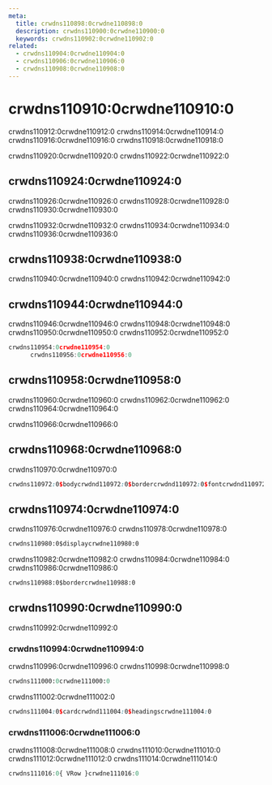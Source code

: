 ```yaml
---
meta:
  title: crwdns110898:0crwdne110898:0
  description: crwdns110900:0crwdne110900:0
  keywords: crwdns110902:0crwdne110902:0
related:
  - crwdns110904:0crwdne110904:0
  - crwdns110906:0crwdne110906:0
  - crwdns110908:0crwdne110908:0
---
```


# crwdns110910:0crwdne110910:0

crwdns110912:0crwdne110912:0 crwdns110914:0crwdne110914:0 crwdns110916:0crwdne110916:0 crwdns110918:0crwdne110918:0

<entry-ad />

<alert type="warning">

  crwdns110920:0crwdne110920:0 crwdns110922:0crwdne110922:0

</alert>

## crwdns110924:0crwdne110924:0

crwdns110926:0crwdne110926:0 crwdns110928:0crwdne110928:0 crwdns110930:0crwdne110930:0

crwdns110932:0crwdne110932:0 crwdns110934:0crwdne110934:0 crwdns110936:0crwdne110936:0

## crwdns110938:0crwdne110938:0

crwdns110940:0crwdne110940:0 crwdns110942:0crwdne110942:0

## crwdns110944:0crwdne110944:0

crwdns110946:0crwdne110946:0 crwdns110948:0crwdne110948:0 crwdns110950:0crwdne110950:0 crwdns110952:0crwdne110952:0

```js
crwdns110954:0crwdne110954:0
      crwdns110956:0crwdne110956:0
```

## crwdns110958:0crwdne110958:0

crwdns110960:0crwdne110960:0 crwdns110962:0crwdne110962:0 crwdns110964:0crwdne110964:0

<alert type="error">
  crwdns110966:0crwdne110966:0
</alert>

## crwdns110968:0crwdne110968:0

crwdns110970:0crwdne110970:0

```scss
crwdns110972:0$bodycrwdnd110972:0$bordercrwdnd110972:0$fontcrwdnd110972:0$btncrwdnd110972:0$btncrwdnd110972:0$listcrwdnd110972:0$listcrwdnd110972:0$listcrwdnd110972:0$fabcrwdnd110972:0$btncrwdnd110972:0$headingscrwdne110972:0
```

## crwdns110974:0crwdne110974:0

crwdns110976:0crwdne110976:0 crwdns110978:0crwdne110978:0

```html
crwdns110980:0$displaycrwdne110980:0
```

crwdns110982:0crwdne110982:0 crwdns110984:0crwdne110984:0 crwdns110986:0crwdne110986:0

```html
crwdns110988:0$bordercrwdne110988:0
```

## crwdns110990:0crwdne110990:0

crwdns110992:0crwdne110992:0

### crwdns110994:0crwdne110994:0

crwdns110996:0crwdne110996:0 crwdns110998:0crwdne110998:0

```sass
crwdns111000:0crwdne111000:0
```

crwdns111002:0crwdne111002:0

```scss
crwdns111004:0$cardcrwdnd111004:0$headingscrwdne111004:0
```

### crwdns111006:0crwdne111006:0

crwdns111008:0crwdne111008:0 crwdns111010:0crwdne111010:0 crwdns111012:0crwdne111012:0 crwdns111014:0crwdne111014:0

```js
crwdns111016:0{ VRow }crwdne111016:0
```

<backmatter />
